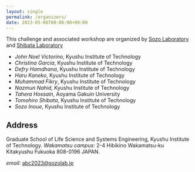 ```yaml
---
layout: single
permalink: /organizers/
date: 2023-05-06T00:00:00+09:00
---
```

This challenge and associated workshop are organized by [Sozo Laboratory](https://sozolab.jp/?locale=en) and [Shibata Laboratory](https://www.brain.kyutech.ac.jp/~tom/)

- *John Noel Victorino*, Kyushu Institute of Technology
- *Christina Garcia*, Kyushu Institute of Technology
- *Defry Hamdhana*, Kyushu Institute of Technology
- *Haru Kaneko*, Kyushu Institute of Technology
- *Muhammad Fikry*, Kyushu Institute of Technology
- *Nazmun Nahid*, Kyushu Institute of Technology
- *Tahera Hossain*, Aoyama Gakuin University
- *Tomohiro Shibata*, Kyushu Institute of Technology
- *Sozo Inoue*, Kyushu Institute of Technology

## Address
Graduate School of Life Science and Systems Engineering, Kyushu Institute of Technology.
*Wakamatsu campus:* 2-4 Hibikino Wakamatsu-ku Kitakyushu Fukuoka 808-0196 JAPAN.

*email:* abc2023@sozolab.jp


